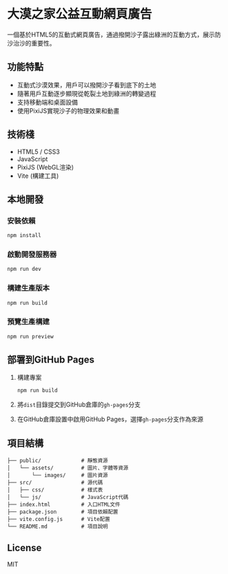 # 大漠之家公益互動網頁廣告

一個基於HTML5的互動式網頁廣告，通過撥開沙子露出綠洲的互動方式，展示防沙治沙的重要性。

## 功能特點

- 互動式沙漠效果，用戶可以撥開沙子看到底下的土地
- 隨著用戶互動逐步顯現從乾裂土地到綠洲的轉變過程
- 支持移動端和桌面設備
- 使用PixiJS實現沙子的物理效果和動畫

## 技術棧

- HTML5 / CSS3
- JavaScript
- PixiJS (WebGL渲染)
- Vite (構建工具)

## 本地開發

### 安裝依賴

```bash
npm install
```

### 啟動開發服務器

```bash
npm run dev
```

### 構建生產版本

```bash
npm run build
```

### 預覽生產構建

```bash
npm run preview
```

## 部署到GitHub Pages

1. 構建專案
   ```bash
   npm run build
   ```

2. 將`dist`目錄提交到GitHub倉庫的`gh-pages`分支

3. 在GitHub倉庫設置中啟用GitHub Pages，選擇`gh-pages`分支作為來源

## 項目結構

```
├── public/             # 靜態資源
│   └── assets/         # 圖片、字體等資源
│       └── images/     # 圖片資源
├── src/                # 源代碼
│   ├── css/            # 樣式表
│   └── js/             # JavaScript代碼
├── index.html          # 入口HTML文件
├── package.json        # 項目依賴配置
├── vite.config.js      # Vite配置
└── README.md           # 項目說明
```

## License

MIT 
